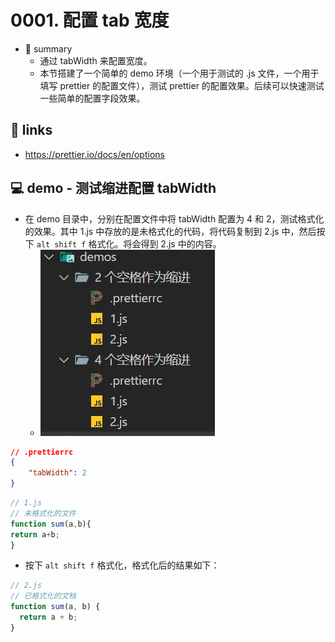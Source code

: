 # 0001. 配置 tab 宽度

- 📝 summary
  - 通过 tabWidth 来配置宽度。
  - 本节搭建了一个简单的 demo 环境（一个用于测试的 .js 文件，一个用于填写 prettier 的配置文件），测试 prettier 的配置效果。后续可以快速测试一些简单的配置字段效果。

## 🔗 links

- https://prettier.io/docs/en/options

## 💻 demo - 测试缩进配置 tabWidth

- 在 demo 目录中，分别在配置文件中将 tabWidth 配置为 4 和 2，测试格式化的效果。其中 1.js 中存放的是未格式化的代码，将代码复制到 2.js 中，然后按下 `alt shift f` 格式化。将会得到 2.js 中的内容。
  - ![](md-imgs/2024-10-16-16-20-11.png)

```json
// .prettierrc
{
    "tabWidth": 2
}
```

```js
// 1.js
// 未格式化的文件
function sum(a,b){
return a+b;
}
```

- 按下 `alt shift f` 格式化，格式化后的结果如下：

```js
// 2.js
// 已格式化的文档
function sum(a, b) {
  return a + b;
}
```